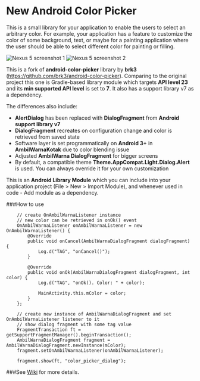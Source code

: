New Android Color Picker
====================

This is a small library for your application to enable the users to select an arbitrary color. 
For example, your application has a feature to customize the color of some background, text, or maybe for a painting application where the user should be able to select different color for painting or filling.

![Nexus 5 screenshot 1](http://i1155.photobucket.com/albums/p549/Antonina_Tkachuk/color_picker_nexus_5_01_zps0eug3cox.png)
![Nexus 5 screenshot 2](http://i1155.photobucket.com/albums/p549/Antonina_Tkachuk/color_picker_nexus_5_02_zpso6vs2y2r.png)

This is a fork of **android-color-picker** library by **brk3** (https://github.com/brk3/android-color-picker).
Comparing to the original project this one is Gradle-based library module which targets **API level 23** and its **min supported API level** is set to **7**. It also has a support library v7 as a dependency.

The differences also include:

- **AlertDialog** has been replaced with **DialogFragment** from **Android support library v7**
- **DialogFragment** recreates on configuration change and color is
retrieved from saved state
- Software layer is set programmatically on **Android 3+** in **AmbilWarnaKotak** due to color
blending issue
- Adjusted **AmbilWarna DialogFragment** for bigger screens
- By default, a compatible theme **Theme.AppCompat.Light.Dialog.Alert** is used. You can always override it for your own customization

This is an **Android Library Module** which you can include into your application project (File > New > Import Module), and whenever used in code - Add module as a dependency.

###How to use

        // create OnAmbilWarnaListener instance
        // new color can be retrieved in onOk() event
        OnAmbilWarnaListener onAmbilWarnaListener = new OnAmbilWarnaListener() {
            @Override
            public void onCancel(AmbilWarnaDialogFragment dialogFragment) {
                Log.d("TAG", "onCancel()");
            }

            @Override
            public void onOk(AmbilWarnaDialogFragment dialogFragment, int color) {
                Log.d("TAG", "onOk(). Color: " + color);

                MainActivity.this.mColor = color;
            }
        };

        // create new instance of AmbilWarnaDialogFragment and set OnAmbilWarnaListener listener to it
        // show dialog fragment with some tag value
        FragmentTransaction ft = getSupportFragmentManager().beginTransaction();
        AmbilWarnaDialogFragment fragment = AmbilWarnaDialogFragment.newInstance(mColor);
        fragment.setOnAmbilWarnaListener(onAmbilWarnaListener);

        fragment.show(ft, "color_picker_dialog");

###See [Wiki](https://github.com/lomza/android-color-picker/wiki) for more details.

